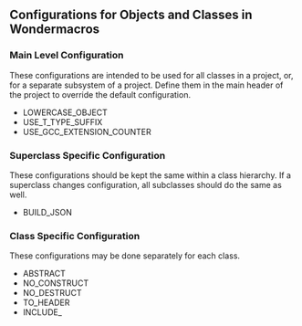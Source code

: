 ## Configurations for Objects and Classes in Wondermacros

### Main Level Configuration

These configurations are intended to be used for all classes in a project,
or, for a separate subsystem of a project. Define them in the main header
of the project to override the default configuration.

* LOWERCASE_OBJECT
* USE_T_TYPE_SUFFIX
* USE_GCC_EXTENSION_COUNTER

### Superclass Specific Configuration

These configurations should be kept the same within a class hierarchy. If
a superclass changes configuration, all subclasses should do the same as well.

* BUILD_JSON

### Class Specific Configuration

These configurations may be done separately for each class.

* ABSTRACT
* NO_CONSTRUCT
* NO_DESTRUCT
* TO_HEADER
* INCLUDE_<number>



